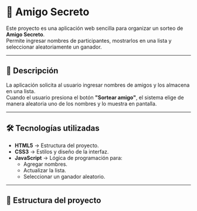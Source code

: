 # 🎁 Amigo Secreto

Este proyecto es una aplicación web sencilla para organizar un sorteo de **Amigo Secreto**.  
Permite ingresar nombres de participantes, mostrarlos en una lista y seleccionar aleatoriamente un ganador.

---

## 📌 Descripción

La aplicación solicita al usuario ingresar nombres de amigos y los almacena en una lista.  
Cuando el usuario presiona el botón **"Sortear amigo"**, el sistema elige de manera aleatoria uno de los nombres y lo muestra en pantalla.

---

## 🛠️ Tecnologías utilizadas
- **HTML5** → Estructura del proyecto.
- **CSS3** → Estilos y diseño de la interfaz.
- **JavaScript** → Lógica de programación para:
  - Agregar nombres.
  - Actualizar la lista.
  - Seleccionar un ganador aleatorio.

---

## 📂 Estructura del proyecto
